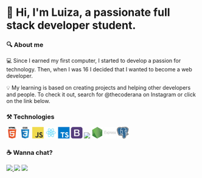 <main>
  <h1>&#x1F44F Hi, I'm Luiza, a passionate full stack developer student.</h1>
  <h3>&#x1F50D About me</h3>
  <div class="about">
    <p>&#x1F4BB Since I earned my first computer, I started to develop a passion for technology. Then, when I was 16 I decided that I wanted to become a web             developer.</p>
    <p>&#x1F4A1 My learning is based on creating projects and helping other developers and people. To check it out, search for @thecoderana on Instagram or click on     the link below.</p>
  </div>
  <h3>&#x2692 Technologies</h3>
  <div class="tech-stack">
    <code><img height="30" src="https://raw.githubusercontent.com/github/explore/80688e429a7d4ef2fca1e82350fe8e3517d3494d/topics/html/html.png"></code>
    <code><img height="30" src="https://raw.githubusercontent.com/github/explore/80688e429a7d4ef2fca1e82350fe8e3517d3494d/topics/css/css.png"></code> 
    <code><img height="30" src="https://raw.githubusercontent.com/github/explore/80688e429a7d4ef2fca1e82350fe8e3517d3494d/topics/javascript/javascript.png"></code>
    <code><img height="30" src="https://raw.githubusercontent.com/github/explore/80688e429a7d4ef2fca1e82350fe8e3517d3494d/topics/react/react.png"></code>
    <code><img height="30" src="https://raw.githubusercontent.com/github/explore/80688e429a7d4ef2fca1e82350fe8e3517d3494d/topics/typescript/typescript.png"></code>
    <code><img height="30" src="https://raw.githubusercontent.com/github/explore/80688e429a7d4ef2fca1e82350fe8e3517d3494d/topics/bootstrap/bootstrap.png"></code>
    <code><img height="30" src="https://raw.githubusercontent.com/github/explore/80688e429a7d4ef2fca1e82350fe8e3517d3494d/topics/reactnative/reactnative.png"></code>
    <code><img height="30" src="https://raw.githubusercontent.com/github/explore/80688e429a7d4ef2fca1e82350fe8e3517d3494d/topics/nodejs/nodejs.png"></code>
    <code><img height="30" src="https://raw.githubusercontent.com/github/explore/80688e429a7d4ef2fca1e82350fe8e3517d3494d/topics/express/express.png"></code>
    <code><img height="30" src="https://raw.githubusercontent.com/github/explore/80688e429a7d4ef2fca1e82350fe8e3517d3494d/topics/postgresql/postgresql.png"></code>
  </div>
  <h3>&#x2615 Wanna chat?</h3>
  <div class="social-media">
    <a href="https://instagram.com/thecoderana"><img src="https://img.shields.io/badge/-@thecoderana_-E4405F?style=flat-square&logo=Instagram&logoColor=white"/>         </a>
    <a href="mailto:thecoderana@gmail.com"><img src="https://img.shields.io/badge/-thecoderana@gmail.com-D14836?style=flat-square&logo=Gmail&logoColor=white"/></a>
    <a href="https://www.linkedin.com/in/luiza-barros-thecoderana"><img src="https://img.shields.io/badge/-Luiza%20Barros-0077B5?style=flat-square&logo=Linkedin&logoColor=white"/></a>
  </div>
</main>
